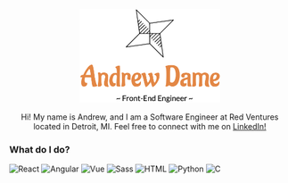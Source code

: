 <p align="center">				
				<img width="50%" src="/logo.png" alt="banner" />
</p>

<p align="center">
Hi! My name is Andrew, and I am a Software Engineer at Red Ventures located in Detroit, MI. Feel free to connect with me on <a target="_blank" href="https://www.linkedin.com/in/andrew-dame/">LinkedIn!</a></p>

### What do I do? 

<p>
  <img alt="React" src="https://img.shields.io/badge/React-61DAFB?logo=react&logoColor=white&style=for-the-badge" />
  <img alt="Angular" src="https://img.shields.io/badge/Angular-DD0031?logo=angular&logoColor=white&style=for-the-badge" /> 
  <img alt="Vue" src="https://img.shields.io/badge/VUE-239120?logo=vue.js&logoColor=white&style=for-the-badge" />
  <img alt="Sass" src="https://img.shields.io/badge/Sass-CC6699?logo=sass&logoColor=white&style=for-the-badge" />
  <img alt="HTML" src="https://img.shields.io/badge/HTML-E34F26?logo=html5&logoColor=white&style=for-the-badge" />
  <img alt="Python" src="https://img.shields.io/badge/Python-4B8BBE?logo=python&logoColor=yellow&style=for-the-badge" />
  <img alt="C" src="https://img.shields.io/badge/Programming-3747A6?logo=c&logoColor=white&style=for-the-badge" />
</p>

